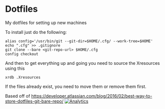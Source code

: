 # Dotfiles
My dotfiles for setting up new machines

To install just do the following:
```
alias config='/usr/bin/git --git-dir=$HOME/.cfg/ --work-tree=$HOME'
echo ".cfg" >> .gitignore
git clone --bare <git-repo-url> $HOME/.cfg
config checkout
```
And then to get everything up and going you need to source the Xresources using this
```
xrdb .Xresources
```
If the files already exist, you need to move them or remove them first.

Based off of https://developer.atlassian.com/blog/2016/02/best-way-to-store-dotfiles-git-bare-repo/
[![Analytics](https://ga-beacon.appspot.com/UA-110461825-1/config)](https://github.com/jhart99/config)
